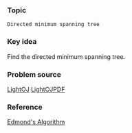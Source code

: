 ### Topic

    Directed minimum spanning tree

### Key idea

Find the directed minimum spanning tree.

### Problem source

[LightOJ](http://lightoj.com/volume_showproblem.php?problem=1380)
[LightOJPDF](http://lightoj.com/volume_showproblem.php?problem=1380&language=english&type=pdf)

### Reference

[Edmond's Algorithm](http://en.wikipedia.org/wiki/Edmonds%27_algorithm)
